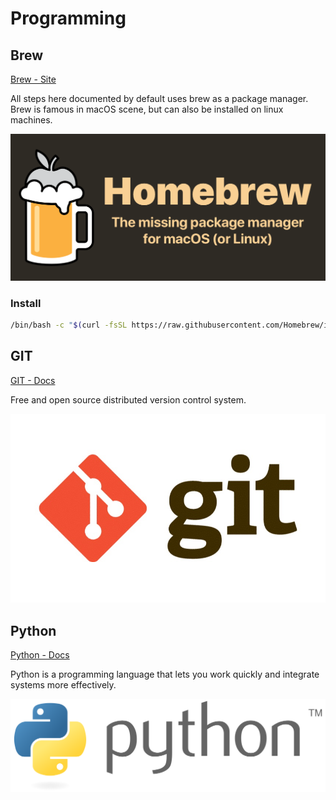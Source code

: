 # Programming

## Brew

[Brew - Site](https://brew.sh/)

All steps here documented by default uses brew as a package manager.
Brew is famous in macOS scene, but can also be installed on linux machines.

![HomeBrew](./brew.png)

### Install
```bash
/bin/bash -c "$(curl -fsSL https://raw.githubusercontent.com/Homebrew/install/HEAD/install.sh)"
```

## GIT
[GIT - Docs](git/index.md)

Free and open source distributed version control system.

![Git](./git.png)

## Python

[Python - Docs](python/index.md)

Python is a programming language that lets you work quickly
and integrate systems more effectively.

![Python](./python.png)
